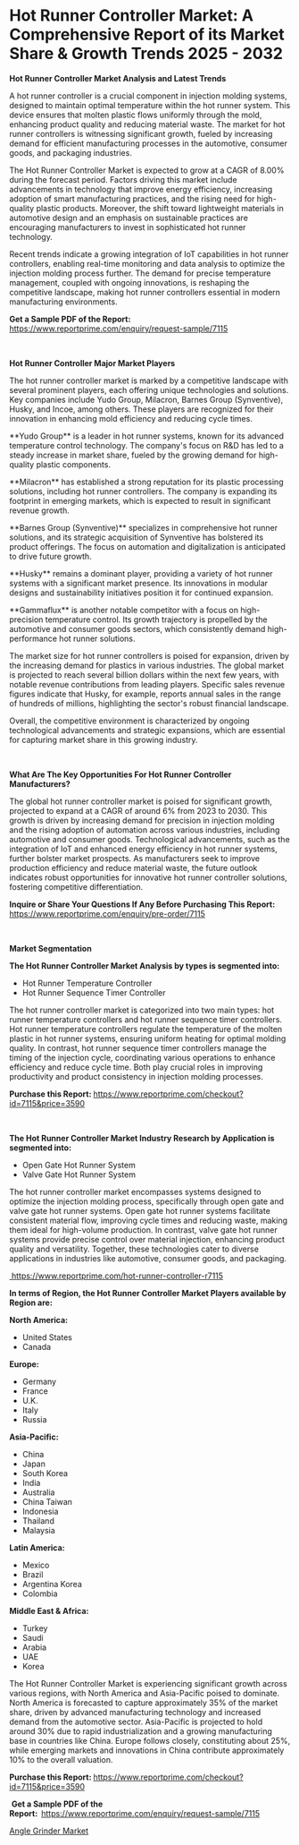<p><h1>Hot Runner Controller Market: A Comprehensive Report of its Market Share & Growth Trends 2025 - 2032</h1></p><p><strong>Hot Runner Controller Market Analysis and Latest Trends</strong></p>
<p><p>A hot runner controller is a crucial component in injection molding systems, designed to maintain optimal temperature within the hot runner system. This device ensures that molten plastic flows uniformly through the mold, enhancing product quality and reducing material waste. The market for hot runner controllers is witnessing significant growth, fueled by increasing demand for efficient manufacturing processes in the automotive, consumer goods, and packaging industries.</p><p>The Hot Runner Controller Market is expected to grow at a CAGR of 8.00% during the forecast period. Factors driving this market include advancements in technology that improve energy efficiency, increasing adoption of smart manufacturing practices, and the rising need for high-quality plastic products. Moreover, the shift toward lightweight materials in automotive design and an emphasis on sustainable practices are encouraging manufacturers to invest in sophisticated hot runner technology.</p><p>Recent trends indicate a growing integration of IoT capabilities in hot runner controllers, enabling real-time monitoring and data analysis to optimize the injection molding process further. The demand for precise temperature management, coupled with ongoing innovations, is reshaping the competitive landscape, making hot runner controllers essential in modern manufacturing environments.</p></p>
<p><strong>Get a Sample PDF of the Report:&nbsp;</strong> <a href="https://www.reportprime.com/enquiry/request-sample/7115?utm_campaign=2797&utm_medium=2&utm_source=Github&utm_content=ia&utm_term=19032025&utm_id=hot-runner-controller">https://www.reportprime.com/enquiry/request-sample/7115</a></p>
<p>&nbsp;</p>
<p><strong>Hot Runner Controller Major Market Players</strong></p>
<p><p>The hot runner controller market is marked by a competitive landscape with several prominent players, each offering unique technologies and solutions. Key companies include Yudo Group, Milacron, Barnes Group (Synventive), Husky, and Incoe, among others. These players are recognized for their innovation in enhancing mold efficiency and reducing cycle times.</p><p>**Yudo Group** is a leader in hot runner systems, known for its advanced temperature control technology. The company's focus on R&D has led to a steady increase in market share, fueled by the growing demand for high-quality plastic components.</p><p>**Milacron** has established a strong reputation for its plastic processing solutions, including hot runner controllers. The company is expanding its footprint in emerging markets, which is expected to result in significant revenue growth.</p><p>**Barnes Group (Synventive)** specializes in comprehensive hot runner solutions, and its strategic acquisition of Synventive has bolstered its product offerings. The focus on automation and digitalization is anticipated to drive future growth.</p><p>**Husky** remains a dominant player, providing a variety of hot runner systems with a significant market presence. Its innovations in modular designs and sustainability initiatives position it for continued expansion.</p><p>**Gammaflux** is another notable competitor with a focus on high-precision temperature control. Its growth trajectory is propelled by the automotive and consumer goods sectors, which consistently demand high-performance hot runner solutions.</p><p>The market size for hot runner controllers is poised for expansion, driven by the increasing demand for plastics in various industries. The global market is projected to reach several billion dollars within the next few years, with notable revenue contributions from leading players. Specific sales revenue figures indicate that Husky, for example, reports annual sales in the range of hundreds of millions, highlighting the sector's robust financial landscape.</p><p>Overall, the competitive environment is characterized by ongoing technological advancements and strategic expansions, which are essential for capturing market share in this growing industry.</p></p>
<p>&nbsp;</p>
<p><strong>What Are The Key Opportunities For Hot Runner Controller Manufacturers?</strong></p>
<p><p>The global hot runner controller market is poised for significant growth, projected to expand at a CAGR of around 6% from 2023 to 2030. This growth is driven by increasing demand for precision in injection molding and the rising adoption of automation across various industries, including automotive and consumer goods. Technological advancements, such as the integration of IoT and enhanced energy efficiency in hot runner systems, further bolster market prospects. As manufacturers seek to improve production efficiency and reduce material waste, the future outlook indicates robust opportunities for innovative hot runner controller solutions, fostering competitive differentiation.</p></p>
<p><strong>Inquire or Share Your Questions If Any Before Purchasing This Report:</strong> <a href="https://www.reportprime.com/enquiry/pre-order/7115?utm_campaign=2797&utm_medium=2&utm_source=Github&utm_content=ia&utm_term=19032025&utm_id=hot-runner-controller">https://www.reportprime.com/enquiry/pre-order/7115</a></p>
<p>&nbsp;</p>
<p><strong>Market Segmentation</strong></p>
<p><strong>The Hot Runner Controller Market Analysis by types is segmented into:</strong></p>
<p><ul><li>Hot Runner Temperature Controller</li><li>Hot Runner Sequence Timer Controller</li></ul></p>
<p><p>The hot runner controller market is categorized into two main types: hot runner temperature controllers and hot runner sequence timer controllers. Hot runner temperature controllers regulate the temperature of the molten plastic in hot runner systems, ensuring uniform heating for optimal molding quality. In contrast, hot runner sequence timer controllers manage the timing of the injection cycle, coordinating various operations to enhance efficiency and reduce cycle time. Both play crucial roles in improving productivity and product consistency in injection molding processes.</p></p>
<p><strong>Purchase this Report:&nbsp;</strong><a href="https://www.reportprime.com/checkout?id=7115&price=3590&utm_campaign=2797&utm_medium=2&utm_source=Github&utm_content=ia&utm_term=19032025&utm_id=hot-runner-controller">https://www.reportprime.com/checkout?id=7115&price=3590</a></p>
<p>&nbsp;</p>
<p><strong>The Hot Runner Controller Market Industry Research by Application is segmented into:</strong></p>
<p><ul><li>Open Gate Hot Runner System</li><li>Valve Gate Hot Runner System</li></ul></p>
<p><p>The hot runner controller market encompasses systems designed to optimize the injection molding process, specifically through open gate and valve gate hot runner systems. Open gate hot runner systems facilitate consistent material flow, improving cycle times and reducing waste, making them ideal for high-volume production. In contrast, valve gate hot runner systems provide precise control over material injection, enhancing product quality and versatility. Together, these technologies cater to diverse applications in industries like automotive, consumer goods, and packaging.</p></p>
<p><a href="https://www.reportprime.com/hot-runner-controller-r7115?utm_campaign=2797&utm_medium=2&utm_source=Github&utm_content=ia&utm_term=19032025&utm_id=hot-runner-controller">&nbsp;https://www.reportprime.com/hot-runner-controller-r7115</a></p>
<p><strong>In terms of Region, the Hot Runner Controller Market Players available by Region are:</strong></p>
<p>
    <p> <strong> North America: </strong>
        <ul>
            <li>United States</li>
            <li>Canada</li>
        </ul>
        </p> 
    <p> <strong> Europe: </strong>
        <ul>
            <li>Germany</li>
            <li>France</li>
            <li>U.K.</li>
            <li>Italy</li>
            <li>Russia</li>
        </ul>
        </p> 
    <p> <strong> Asia-Pacific: </strong>
        <ul>
            <li>China</li>
            <li>Japan</li>
            <li>South Korea</li>
            <li>India</li>
            <li>Australia</li>
            <li>China Taiwan</li>
            <li>Indonesia</li>
            <li>Thailand</li>
            <li>Malaysia</li>
        </ul>
        </p> 
    <p> <strong> Latin America: </strong>
        <ul>
            <li>Mexico</li>
            <li>Brazil</li>
            <li>Argentina Korea</li>
            <li>Colombia</li>
        </ul>
        </p> 
    <p> <strong> Middle East & Africa: </strong>
        <ul>
            <li>Turkey</li>
            <li>Saudi</li>
            <li>Arabia</li>
            <li>UAE</li>
            <li>Korea</li>
        </ul>
    </p>
    </p>
<p><p>The Hot Runner Controller Market is experiencing significant growth across various regions, with North America and Asia-Pacific poised to dominate. North America is forecasted to capture approximately 35% of the market share, driven by advanced manufacturing technology and increased demand from the automotive sector. Asia-Pacific is projected to hold around 30% due to rapid industrialization and a growing manufacturing base in countries like China. Europe follows closely, constituting about 25%, while emerging markets and innovations in China contribute approximately 10% to the overall valuation.</p></p>
<p><strong>Purchase this Report: </strong><a href="https://www.reportprime.com/checkout?id=7115&price=3590&utm_campaign=2797&utm_medium=2&utm_source=Github&utm_content=ia&utm_term=19032025&utm_id=hot-runner-controller">https://www.reportprime.com/checkout?id=7115&price=3590</a></p>
<p>&nbsp;<strong>Get a Sample PDF of the Report:&nbsp;&nbsp;</strong><a href="https://www.reportprime.com/enquiry/request-sample/7115?utm_campaign=2797&utm_medium=2&utm_source=Github&utm_content=ia&utm_term=19032025&utm_id=hot-runner-controller">https://www.reportprime.com/enquiry/request-sample/7115</a></p>
<p><strong></strong></p>
<p><p><a href="https://github.com/YashRP12/Market-Research-Report-List-7/blob/main/angle-grinder-market.md?utm_campaign=2797&utm_medium=2&utm_source=Github&utm_content=ia&utm_term=19032025&utm_id=hot-runner-controller">Angle Grinder Market</a></p></p>